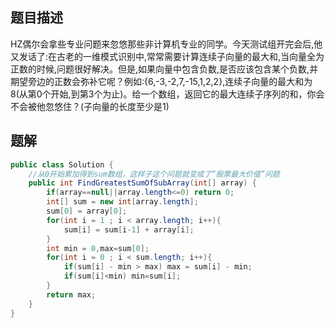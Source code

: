 ## 题目描述

HZ偶尔会拿些专业问题来忽悠那些非计算机专业的同学。今天测试组开完会后,他又发话了:在古老的一维模式识别中,常常需要计算连续子向量的最大和,当向量全为正数的时候,问题很好解决。但是,如果向量中包含负数,是否应该包含某个负数,并期望旁边的正数会弥补它呢？例如:{6,-3,-2,7,-15,1,2,2},连续子向量的最大和为8(从第0个开始,到第3个为止)。给一个数组，返回它的最大连续子序列的和，你会不会被他忽悠住？(子向量的长度至少是1)

## 题解

```java
public class Solution {
    //从0开始累加得到sum数组，这样子这个问题就变成了“股票最大价值”问题
    public int FindGreatestSumOfSubArray(int[] array) {
        if(array==null||array.length<=0) return 0;
        int[] sum = new int[array.length];
        sum[0] = array[0];
        for(int i = 1 ; i < array.length; i++){
            sum[i] = sum[i-1] + array[i];
        }
        int min = 0,max=sum[0];
        for(int i = 0 ; i < sum.length; i++){
            if(sum[i] - min > max) max = sum[i] - min;
            if(sum[i]<min) min=sum[i];
        }
        return max;
    }
}
```

